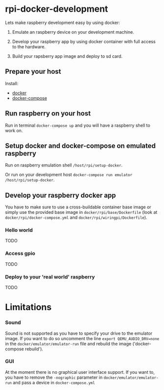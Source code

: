 # rpi-docker-development

Lets make raspberry development easy by using docker:

1. Emulate an raspberry device on your development machine.

2. Develop your raspberry app by using docker container with full access to the hardware.

3. Build your rapsberry app image and deploy to sd card.

## Prepare your host

Install:
  * [docker](https://docs.docker.com/engine/installation/)
  * [docker-compose](https://docs.docker.com/compose/install/)


## Run raspberry on your host

Run in terminal `docker-compose up` and you will have a raspberry shell to work on.


## Setup docker and docker-compose on emulated raspberry

Run on raspberry emulation shell `/host/rpi/setup-docker`.

Or run on your development host `docker-compose run emulator /host/rpi/setup-docker`.

## Develop your raspberry docker app

You have to make sure to use a cross-buildable container base image or simply use the provided base image in `docker/rpi/base/Dockerfile` (look at `docker/rpi/docker-compose.yml` and `docker/rpi/wiringpi/Dockerfile`).

### Hello world
TODO

### Access gpio
TODO

### Deploy to your 'real world' raspberry
TODO

# Limitations
### Sound

Sound is not supported as you have to specify your drive to the emulator image. If you want to do so uncomment the line `export QEMU_AUDIO_DRV=none` in the `docker/emulator/emulator-run` file and rebuild the image ('docker-compose rebuild').

### GUI

At the moment there is no graphical user interface support. If you want to, you have to remove the `-nographic` parameter in `docker/emulator/emulator-run` and pass a device in `docker-compose.yml`
